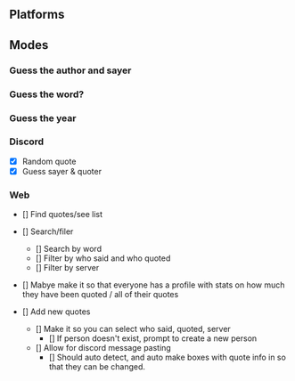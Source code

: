 

## Platforms

## Modes

### Guess the author and sayer

### Guess the word?

### Guess the year


### Discord
- [x] Random quote
- [x] Guess sayer & quoter

### Web
- [] Find quotes/see list
- [] Search/filer
    - [] Search by word
    - [] Filter by who said and who quoted
    - [] Filter by server

- [] Mabye make it so that everyone has a profile with stats on how much they have been quoted / all of their quotes

- [] Add new quotes
    - [] Make it so you can select who said, quoted, server
        - [] If person doesn't exist, prompt to create a new person
    - [] Allow for discord message pasting
        - [] Should auto detect, and auto make boxes with quote info in so that they can be changed.
